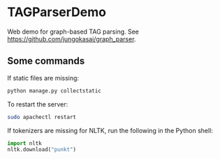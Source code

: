 # TAGParserDemo

Web demo for graph-based TAG parsing. See https://github.com/jungokasai/graph_parser.

## Some commands

If static files are missing:

```bash
python manage.py collectstatic
```

To restart the server:

```bash
sudo apachectl restart
```
If tokenizers are missing for NLTK, run the following in the Python shell:

```python
import nltk
nltk.download("punkt")
```
